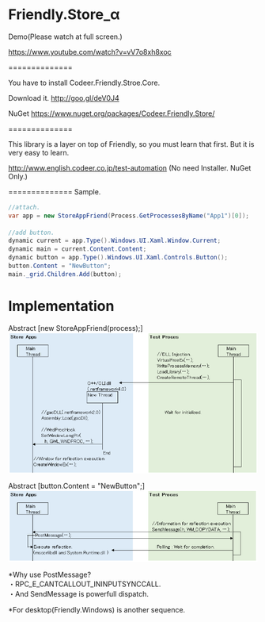 Friendly.Store_α
==============

Demo(Please watch at full screen.)

https://www.youtube.com/watch?v=vV7o8xh8xoc

==============

You have to install Codeer.Friendly.Stroe.Core.

Download it.
http://goo.gl/deV0J4

NuGet
https://www.nuget.org/packages/Codeer.Friendly.Store/

==============

This library is a layer on top of Friendly, so you must learn that first. But it is very easy to learn.

http://www.english.codeer.co.jp/test-automation
(No need Installer. NuGet Only.)

==============
Sample.
```cs   
//attach.
var app = new StoreAppFriend(Process.GetProcessesByName("App1")[0]);

//add button.
dynamic current = app.Type().Windows.UI.Xaml.Window.Current;
dynamic main = current.Content.Content;
dynamic button = app.Type().Windows.UI.Xaml.Controls.Button();
button.Content = "NewButton";
main._grid.Children.Add(button);
```

Implementation
==============
Abstract [new StoreAppFriend(process);]
![Attach](ReadMeImages/NewFriend_2.png)

Abstract [button.Content = "NewButton";]
![Execute](ReadMeImages/Execute_2.png)

*Why use PostMessage?									
・RPC_E_CANTCALLOUT_ININPUTSYNCCALL.									
・And SendMessage is powerfull dispatch.	

*For desktop(Friendly.Windows) is another sequence.

